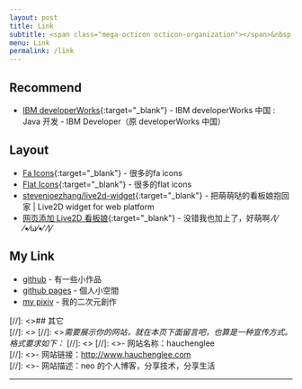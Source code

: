 ```yaml
---
layout: post
title: Link
subtitle: <span class="mega-octicon octicon-organization"></span>&nbsp;&nbsp; Resource Link
menu: Link
permalink: /link
---
```


## Recommend

- [IBM developerWorks](https://www.ibm.com/developerworks/cn/java/){:target="_blank"} - IBM developerWorks 中国 : Java 开发 - IBM Developer（原 developerWorks 中国）

## Layout

- [Fa Icons](http://www.fontawesome.com.cn/faicons/){:target="_blank"} - 很多的fa icons
- [Flat Icons](https://www.flaticon.com/){:target="_blank"} - 很多的flat icons
- [stevenjoezhang/live2d-widget](https://github.com/stevenjoezhang/live2d-widget){:target="_blank"} - 把萌萌哒的看板娘抱回家 \| Live2D widget for web platform
- [网页添加 Live2D 看板娘](https://www.fghrsh.net/post/123.html){:target="_blank"} - 没错我也加上了，好萌啊  ⁄(⁄ ⁄•⁄ω⁄•⁄ ⁄)⁄ 

## My Link

- [github](https://github.com/hauchenglee) - 有一些小作品
- [github pages](http://www.hauchenglee.com/) - 個人小空間
- [my pixiv](https://www.pixiv.net/member.php?id=18488925) - 我的二次元創作

[//]: <>## 其它  
[//]: <>
[//]: <>*需要展示你的网站，就在本页下面留言吧，也算是一种宣传方式。格式要求如下：*
[//]: <>
[//]: <>- 网站名称：hauchenglee  
[//]: <>- 网站链接：http://www.hauchenglee.com  
[//]: <>- 网站描述：neo 的个人博客，分享技术，分享生活  

---